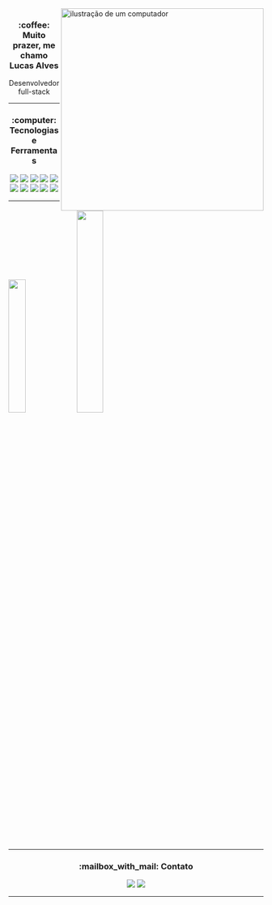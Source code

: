 <img src="https://i.imgur.com/iOXjN2i.png" alt="ilustração de um computador" min-width="400px" max-width="400px" width="400px" align="right">
<div align="center">
<h3>:coffee: Muito prazer, me chamo Lucas Alves</h3>
  <p>Desenvolvedor full-stack</p>
</div>  


---
<div align="center">
<h3>:computer: Tecnologias e Ferramentas</h3>

</div>
<div align="center">
  <img src="https://img.shields.io/badge/java-%23ED8B00.svg?style=for-the-badge&logo=openjdk&logoColor=white"/>
  <img src="https://img.shields.io/badge/python-3670A0?style=for-the-badge&logo=python&logoColor=ffdd54"/>
  <img src="https://img.shields.io/badge/Spring_Boot-6DB33F?style=for-the-badge&logo=spring-boot&logoColor=white"/>
  <img src="https://img.shields.io/badge/MySQL-00000F?style=for-the-badge&logo=mysql&logoColor=white"/>
  <img src="https://img.shields.io/badge/PostgreSQL-000?style=for-the-badge&logo=postgresql"/>
  <img src="https://img.shields.io/badge/html5-%23E34F26.svg?style=for-the-badge&logo=html5&logoColor=white"/>
  <img src="https://img.shields.io/badge/Node.js-339933?style=for-the-badge&logo=node.js&logoColor=white"/>
  <img src="https://img.shields.io/badge/css3-%231572B6.svg?style=for-the-badge&logo=css3&logoColor=white"/>
  <img src="https://img.shields.io/badge/JavaScript-F7DF1E.svg?style=for-the-badge&logo=JavaScript&logoColor=black"/>
  <img src="https://img.shields.io/badge/Linux-FCC624?style=for-the-badge&logo=linux&logoColor=black"/>
  
</div>

---
<div>

  
  <img src="https://github-readme-stats.vercel.app/api/top-langs/?username=tluccas&hide=html&layout=compact&theme=dark#gh-dark-mode-only" width="26%">
  <img src="https://github-readme-stats.vercel.app/api?username=tluccas&show_icons=true&theme=dark#gh-dark-mode-only" width="32%">

---
</div>




<div align="center">
  <h3>:mailbox_with_mail: Contato</h3>
  <a href="https://www.linkedin.com/in/lucasalvesz/"><img src="https://img.shields.io/badge/LinkedIn-0077B5?style=for-the-badge&logo=linkedin&logoColor=white"></a>
  <a href= "mailto:lucas1901alves@gmail.com"><img src= "https://img.shields.io/badge/Gmail-333333?style=for-the-badge&logo=gmail&logoColor=red"></a>
</div>

---
